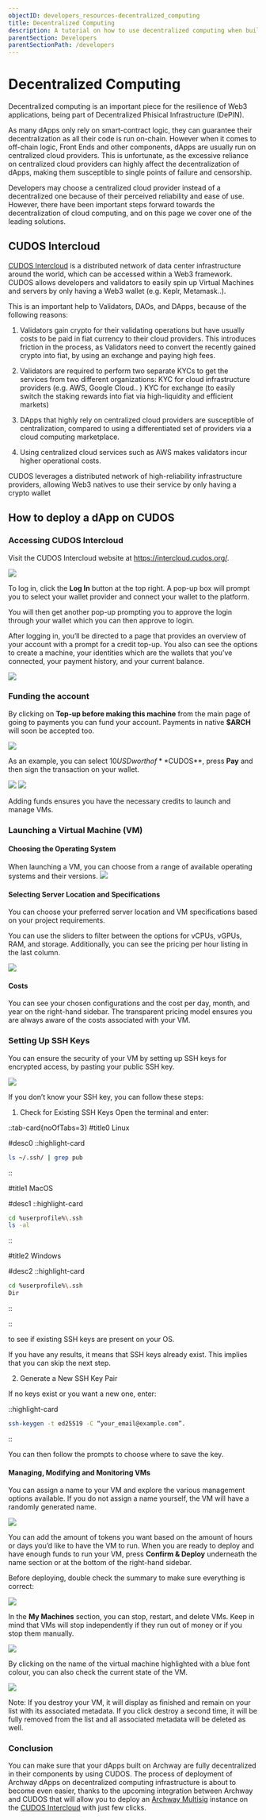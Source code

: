 ```yaml
---
objectID: developers_resources-decentralized_computing
title: Decentralized Computing
description: A tutorial on how to use decentralized computing when building dApps.
parentSection: Developers
parentSectionPath: /developers
---
```



# Decentralized Computing

Decentralized computing is an important piece for the resilience of Web3 applications, being part of  Decentralized Phisical Infrastructure (DePIN).

As many dApps only rely on smart-contract logic, they can guarantee their decentralization as all their code is run on-chain. However when it comes to off-chain logic, Front Ends and other components, dApps are usually run on centralized cloud providers. This is unfortunate, as the excessive reliance on centralized cloud providers can highly affect the decentralization of dApps, making them susceptible to single points of failure and censorship.

Developers may choose a centralized cloud provider instead of a decentralized one because of their perceived reliability and ease of use. However, there have been important steps forward towards the decentralization of cloud computing, and on this page we cover one of the leading solutions.


## CUDOS Intercloud

[CUDOS Intercloud](https://intercloud.cudos.org/) is a distributed network of data center infrastructure around the world, which can be accessed within a Web3 framework. CUDOS allows developers and validators to easily spin up Virtual Machines and servers by only having a Web3 wallet (e.g. Keplr, Metamask..).

This is an important help to Validators, DAOs, and DApps, because of the following reasons:

1) Validators gain crypto for their validating operations but have usually costs to be paid in fiat currency to their cloud providers. This introduces friction in the process, as Validators need to convert the recently gained crypto into fiat, by using an exchange and paying high fees.

2) Validators are required to perform two separate KYCs to get the services from two different organizations:
KYC for cloud infrastructure providers (e.g. AWS, Google Cloud.. )
KYC for exchange (to easily switch the staking rewards into fiat via high-liquidity and efficient markets)

3) DApps that highly rely on centralized cloud providers are susceptible of centralization, compared to using a differentiated set of providers via a cloud computing marketplace.

4) Using centralized cloud services such as AWS makes validators incur higher operational costs.



CUDOS leverages a distributed network of high-reliability infrastructure providers, allowing Web3 natives to use their service by only having a crypto wallet

## How to deploy a dApp on CUDOS

### Accessing CUDOS Intercloud

Visit the CUDOS Intercloud website at https://intercloud.cudos.org/.

![](/images/docs/cudos/CUDOS_1_intro.png)

To log in, click the **Log In** button at the top right. A pop-up box will prompt you to select your wallet provider and connect your wallet to the platform. 

You will then get another pop-up prompting you to approve the login through your wallet which you can then approve to login.

After logging in, you’ll be directed to a page that provides an overview of your account with a prompt for a credit top-up. You also can see the options to create a machine, your identities which are the wallets that you’ve connected, your payment history, and your current balance.

![](/images/docs/cudos/CUDOS_2_login.png)


### Funding the account

By clicking on **Top-up before making this machine** from the main page of going to payments you can fund your account. Payments in native **$ARCH** will soon be accepted too. 

![](/images/docs/cudos/CUDOS_3_vms.png)


As an example, you can select $10 USD worth of **$CUDOS**, press **Pay** and then sign the transaction on your wallet.

![](/images/docs/cudos/CUDOS_4_payment.png)
![](/images/docs/cudos/CUDOS_5_payment_processing.png)

Adding funds ensures you have the necessary credits to launch and manage VMs.

### Launching a Virtual Machine (VM)
#### Choosing the Operating System


When launching a VM, you can choose from a range of available operating systems and their versions.
![](/images/docs/cudos/CUDOS_6_os.png)


#### Selecting Server Location and Specifications

You can choose your preferred server location and VM specifications based on your project requirements.

You can use the sliders to filter between the options for vCPUs, vGPUs, RAM, and storage. Additionally, you can see the pricing per hour listing in the last column.

![](/images/docs/cudos/CUDOS_7_specs.png)


#### Costs

You can see your chosen configurations and the cost per day, month, and year on the right-hand sidebar.
The transparent pricing model ensures you are always aware of the costs associated with your VM.


### Setting Up SSH Keys

You can ensure the security of your VM by setting up SSH keys for encrypted access, by pasting your public SSH key.

![](/images/docs/cudos/CUDOS_9_ssh.png)

If you don’t know your SSH key, you can follow these steps:

1) Check for Existing SSH Keys
Open the terminal and enter:

::tab-card{noOfTabs=3}
#title0
Linux

#desc0
::highlight-card

```bash
ls ~/.ssh/ | grep pub
```

::

#title1
MacOS

#desc1
::highlight-card

```bash
cd %userprofile%\.ssh
ls -al 

```

::


#title2
Windows

#desc2
::highlight-card

```bash
cd %userprofile%\.ssh
Dir
```
::

::




 to see if existing SSH keys are present on your OS.

If you have any results, it means that SSH keys already exist. This implies that you can skip the next step.

2) Generate a New SSH Key Pair

If no keys exist or you want a new one, enter:

::highlight-card

```bash
ssh-keygen -t ed25519 -C “your_email@example.com”.
```
::


You can then follow the prompts to choose where to save the key.

#### Managing, Modifying and Monitoring VMs

You can assign a name to your VM and explore the various management options available. If you do not assign a name yourself, the VM will have a randomly generated name.

![](/images/docs/cudos/CUDOS_10_name.png)

You can add the amount of tokens you want based on the amount of hours or days you’d like to have the VM to run. When you are ready to deploy and have enough funds to run your VM, press **Confirm & Deploy** underneath the name section or at the bottom of the right-hand sidebar.


Before deploying, double check the summary to make sure everything is correct:

![](/images/docs/cudos/CUDOS_8_summary.png)


In the **My Machines** section, you can stop, restart, and delete VMs. Keep in mind that VMs will stop independently if they run out of money or if you stop them manually. 

![](/images/docs/cudos/CUDOS_12_my_vms.png)


By clicking on the name of the virtual machine highlighted with a blue font colour, you can also check the current state of the VM.

![](/images/docs/cudos/CUDOS_13_machine_details.png)

Note: If you destroy your VM, it will display as finished and remain on your list with its associated metadata. If you click destroy a second time, it will be fully removed from the list and all associated metadata will be deleted as well.



### Conclusion

You can make sure that your dApps built on Archway are fully decentralized in their components by using CUDOS. The process of deployment of Archway dApps on decentralized computing infrastructure is about to become even easier, thanks to the upcoming integration between Archway and CUDOS that will allow you to deploy an [Archway Multisig](https://docs.archway.io/developers/guides/multisig/archway-multisig-hub) instance on the [CUDOS Intercloud](https://intercloud.cudos.org/) with just few clicks.
